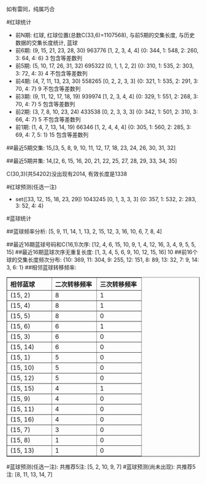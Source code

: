 <!-- 
.. title: 双色球2011096期(2011-08-18)数据分析报告
.. slug: slott-2011096-2011-08-18-report
.. date: 2011-08-19 08:00:00 UTC+08:00
.. tags: Lottery
.. link: 
.. description: 
.. type: text
-->

如有雷同，纯属巧合

<!-- TEASER_END-->

#红球统计

- 前N期: 红球, 红球位置(总数C(33,6)=1107568), 与前5期的交集长度, 与历史数据的交集长度统计, 蓝球
- 前6期: (9, 15, 21, 23, 28, 30) 963776 [1, 2, 3, 4, 4] {0: 344, 1: 548, 2: 260, 3: 64, 4: 6} 3 包含等差数列
- 前5期: (5, 10, 17, 26, 31, 32) 695322 [0, 1, 1, 2, 2] {0: 310, 1: 535, 2: 303, 3: 72, 4: 3} 4 不包含等差数列
- 前4期: (4, 7, 11, 13, 23, 30) 558265 [0, 2, 2, 3, 3] {0: 321, 1: 535, 2: 291, 3: 70, 4: 7} 9 不包含等差数列
- 前3期: (9, 11, 12, 17, 18, 19) 939974 [1, 2, 3, 4, 4] {0: 329, 1: 551, 2: 268, 3: 70, 4: 7} 5 包含等差数列
- 前2期: (3, 7, 8, 10, 23, 24) 433538 [0, 2, 3, 3, 3] {0: 342, 1: 501, 2: 310, 3: 66, 4: 7} 5 不包含等差数列
- 前1期: (1, 4, 7, 13, 14, 19) 66346 [1, 2, 4, 4, 4] {0: 305, 1: 560, 2: 285, 3: 69, 4: 7, 5: 1} 15 包含等差数列

##最近5期交集:
15,[3, 5, 8, 9, 10, 11, 12, 17, 18, 23, 24, 26, 30, 31, 32]

##最近5期并集:
14,[2, 6, 15, 16, 20, 21, 22, 25, 27, 28, 29, 33, 34, 35]

C(30,3)(共54202)没出现有2014, 
有效长度是1338

#红球预测(任选一注)

- set([33, 12, 15, 18, 23, 29]) 1043245 [0, 1, 3, 3, 3] {0: 357, 1: 532, 2: 283, 3: 52, 4: 4}

#蓝球统计

##蓝球频率分析:
[5, 9, 11, 14, 1, 13, 2, 15, 12, 3, 16, 10, 6, 7, 8, 4]

##最近16期蓝球号码和C(16,1)次序:
[12, 4, 6, 15, 10, 9, 1, 4, 12, 16, 3, 4, 9, 5, 5, 15]
##最近16期蓝球次序无重复长度:
[1, 3, 4, 5, 6, 9, 10, 12, 15, 16] 10
##前16个球的交集长度频次分布:
{10: 369, 11: 304, 9: 255, 12: 151, 8: 89, 13: 32, 7: 9, 14: 3, 6: 1}
##相邻蓝球转移频率:
<table border="1" class="table table-striped dataframe">
  <thead>
    <tr style="text-align: left;">
      <th style="min-width: 100px;">相邻蓝球</th>
      <th style="min-width: 100px;">二次转移频率</th>
      <th style="min-width: 100px;">三次转移频率</th>
    </tr>
  </thead>
  <tbody>
    <tr>
      <td>  (15, 2)</td>
      <td> 8</td>
      <td> 1</td>
    </tr>
    <tr>
      <td>  (15, 4)</td>
      <td> 8</td>
      <td> 1</td>
    </tr>
    <tr>
      <td>  (15, 5)</td>
      <td> 8</td>
      <td> 0</td>
    </tr>
    <tr>
      <td>  (15, 6)</td>
      <td> 6</td>
      <td> 1</td>
    </tr>
    <tr>
      <td>  (15, 3)</td>
      <td> 6</td>
      <td> 0</td>
    </tr>
    <tr>
      <td> (15, 14)</td>
      <td> 6</td>
      <td> 0</td>
    </tr>
    <tr>
      <td>  (15, 1)</td>
      <td> 5</td>
      <td> 0</td>
    </tr>
    <tr>
      <td> (15, 10)</td>
      <td> 5</td>
      <td> 0</td>
    </tr>
    <tr>
      <td> (15, 12)</td>
      <td> 5</td>
      <td> 0</td>
    </tr>
    <tr>
      <td> (15, 15)</td>
      <td> 4</td>
      <td> 1</td>
    </tr>
    <tr>
      <td>  (15, 9)</td>
      <td> 4</td>
      <td> 0</td>
    </tr>
    <tr>
      <td> (15, 11)</td>
      <td> 4</td>
      <td> 0</td>
    </tr>
    <tr>
      <td> (15, 16)</td>
      <td> 4</td>
      <td> 0</td>
    </tr>
    <tr>
      <td>  (15, 7)</td>
      <td> 3</td>
      <td> 0</td>
    </tr>
    <tr>
      <td>  (15, 8)</td>
      <td> 1</td>
      <td> 0</td>
    </tr>
    <tr>
      <td> (15, 13)</td>
      <td> 1</td>
      <td> 0</td>
    </tr>
  </tbody>
</table>
#蓝球预测(任选一注):
共推荐5注: [5, 2, 10, 9, 7]
#蓝球预测(尚未出现):
共推荐5注: [8, 11, 13, 14, 7]

